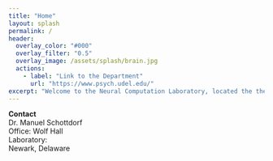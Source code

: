 ```yaml
---
title: "Home"
layout: splash
permalink: /
header:
  overlay_color: "#000"
  overlay_filter: "0.5"
  overlay_image: /assets/splash/brain.jpg
  actions:
    - label: "Link to the Department"
      url: "https://www.psych.udel.edu/"
excerpt: "Welcome to the Neural Computation Laboratory, located the the Department for Psychological and Brain Sciences at the University of Delaware. We are a group of researchers who work towards understanding how knowledge changes how we perceive the world."
---
```


**Contact**<br />
Dr. Manuel Schottdorf <br />
Office: Wolf Hall <br />
Laboratory:  <br />
Newark, Delaware
